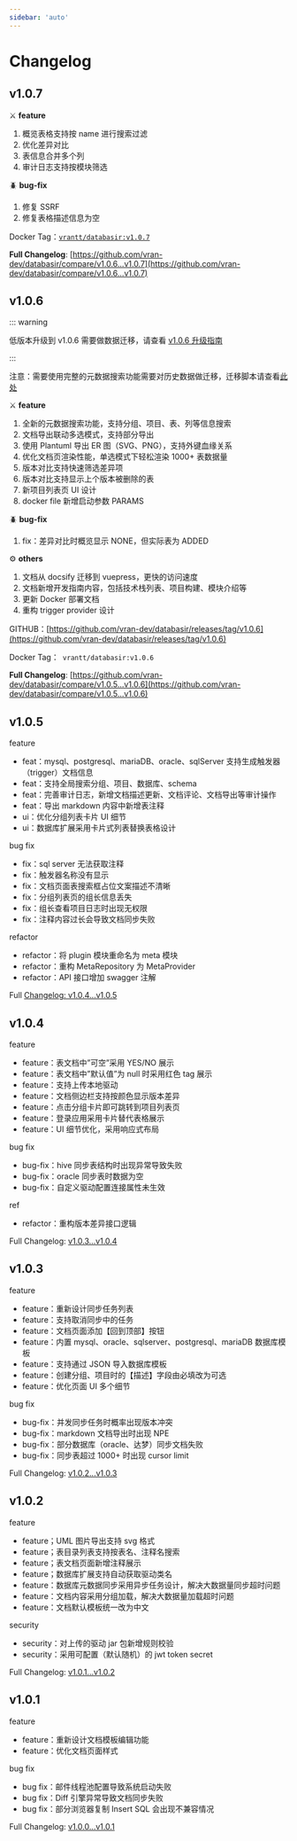 ```yaml
---
sidebar: 'auto'
---
```


# Changelog

## v1.0.7

⚔️ **feature**

1. 概览表格支持按 name 进行搜索过滤
2. 优化差异对比
3. 表信息合并多个列
4. 审计日志支持按模块筛选

🪲 **bug-fix**

1. 修复 SSRF
2. 修复表格描述信息为空

Docker Tag：[`vrantt/databasir:v1.0.7`](https://hub.docker.com/r/vrantt/databasir/tags)

**Full Changelog**: [https://github.com/vran-dev/databasir/compare/v1.0.6...v1.0.7](https://github.com/vran-dev/databasir/compare/v1.0.6...v1.0.7)

## v1.0.6

::: warning

低版本升级到 v1.0.6 需要做数据迁移，请查看 [v1.0.6 升级指南](/changelog/v1.0.6-migration.md) 

:::



注意：需要使用完整的元数据搜索功能需要对历史数据做迁移，迁移脚本请查看[此处](https://doc.databasir.com/changelog/v1.0.6-migration.html)

⚔️ **feature**

1. 全新的元数据搜索功能，支持分组、项目、表、列等信息搜索
2. 文档导出联动多选模式，支持部分导出
3. 使用 Plantuml 导出 ER 图（SVG、PNG），支持外键血缘关系
4. 优化文档页渲染性能，单选模式下轻松渲染 1000+ 表数据量
5. 版本对比支持快速筛选差异项
6. 版本对比支持显示上个版本被删除的表
7. 新项目列表页 UI 设计
8. docker file 新增启动参数 PARAMS

🪲 **bug-fix**

1. fix：差异对比时概览显示 NONE，但实际表为 ADDED

⚙️ **others**

1. 文档从 docsify 迁移到 vuepress，更快的访问速度
2. 文档新增开发指南内容，包括技术栈列表、项目构建、模块介绍等
3. 更新 Docker 部署文档
4. 重构 trigger provider 设计


GITHUB：[https://github.com/vran-dev/databasir/releases/tag/v1.0.6](https://github.com/vran-dev/databasir/releases/tag/v1.0.6)

Docker Tag：` vrantt/databasir:v1.0.6`

**Full Changelog**: [https://github.com/vran-dev/databasir/compare/v1.0.5...v1.0.6](https://github.com/vran-dev/databasir/compare/v1.0.5...v1.0.6)



## v1.0.5

feature

- feat：mysql、postgresql、mariaDB、oracle、sqlServer 支持生成触发器（trigger）文档信息
- feat：支持全局搜索分组、项目、数据库、schema
- feat：完善审计日志，新增文档描述更新、文档评论、文档导出等审计操作
- feat：导出 markdown 内容中新增表注释
- ui：优化分组列表卡片 UI 细节
- ui：数据库扩展采用卡片式列表替换表格设计

bug fix

- fix：sql server 无法获取注释
- fix：触发器名称没有显示
- fix：文档页面表搜索框占位文案描述不清晰
- fix：分组列表页的组长信息丢失
- fix：组长查看项目日志时出现无权限
- fix：注释内容过长会导致文档同步失败

refactor

- refactor：将 plugin 模块重命名为 meta 模块
- refactor：重构 MetaRepository 为 MetaProvider
- refactor：API 接口增加 swagger 注解

Full [Changelog: v1.0.4...v1.0.5](https://github.com/vran-dev/databasir/compare/v1.0.4...v1.0.5)

## v1.0.4
feature

- feature：表文档中”可空”采用 YES/NO 展示
- feature：表文档中”默认值”为 null 时采用红色 tag 展示
- feature：支持上传本地驱动
- feature：文档侧边栏支持按颜色显示版本差异
- feature：点击分组卡片即可跳转到项目列表页
- feature：登录应用采用卡片替代表格展示
- feature：UI 细节优化，采用响应式布局

bug fix

- bug-fix：hive 同步表结构时出现异常导致失败
- bug-fix：oracle 同步表时数据为空
- bug-fix：自定义驱动配置连接属性未生效

ref

- refactor：重构版本差异接口逻辑

Full Changelog: [v1.0.3...v1.0.4](https://github.com/vran-dev/databasir/compare/v1.0.3...v1.0.4)

## v1.0.3
feature

- feature：重新设计同步任务列表
- feature：支持取消同步中的任务
- feature：文档页面添加【回到顶部】按钮
- feature：内置 mysql、oracle、sqlserver、postgresql、mariaDB 数据库模板
- feature：支持通过 JSON 导入数据库模板
- feature：创建分组、项目时的【描述】字段由必填改为可选
- feature：优化页面 UI 多个细节

bug fix

- bug-fix：并发同步任务时概率出现版本冲突
- bug-fix：markdown 文档导出时出现 NPE
- bug-fix：部分数据库（oracle、达梦）同步文档失败
- bug-fix：同步表超过 1000+ 时出现 cursor limit

Full Changelog: [v1.0.2...v1.0.3](https://github.com/vran-dev/databasir/compare/v1.0.2...v1.0.3)

## v1.0.2

feature

- feature；UML 图片导出支持 svg 格式
- feature；表目录列表支持按表名、注释名搜索
- feature；表文档页面新增注释展示
- feature；数据库扩展支持自动获取驱动类名
- feature：数据库元数据同步采用异步任务设计，解决大数据量同步超时问题
- feature：文档内容采用分组加载，解决大数据量加载超时问题
- feature：文档默认模板统一改为中文

security

- security：对上传的驱动 jar 包新增规则校验
- security：采用可配置（默认随机）的 jwt token secret

Full Changelog: [v1.0.1...v1.0.2](https://github.com/vran-dev/databasir/compare/v1.0.1...v1.0.2)

## v1.0.1
feature

- feature：重新设计文档模板编辑功能
- feature：优化文档页面样式

bug fix

- bug fix：邮件线程池配置导致系统启动失败
- bug fix：Diff 引擎异常导致文档同步失败
- bug fix：部分浏览器复制 Insert SQL 会出现不兼容情况

Full Changelog: [v1.0.0...v1.0.1](https://github.com/vran-dev/databasir/compare/v1.0.0...v1.0.1)